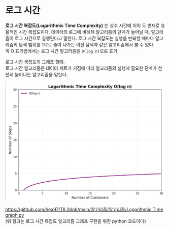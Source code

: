 # 로그 시간

**로그 시간 복잡도(Logarithmic Time Complexity)** 는 상수 시간에 이어 두 번재로 효율적인 시간 복잡도이다. 데이터의 로그에 비례해 알고리즘의 단계가 늘어날 때, 알고리즘이 로그 시간으로 실행된다고 말한다. 로그 시간 복잡도는 실행을 반복할 때마다 알고리즘의 탐색 범위를 1/2로 줄여 나가는 이진 탐색과 같은 알고리즘에서 볼 수 있다.  
빅 O 표기법에서는 로그 시간 알고리즘을 `0(log n)`으로 표기.

로그 시간 복잡도의 그래프 형태.  
로그 시간 알고리즘은 데이터 세트가 커짐에 따라 알고리즘의 실행에 필요한 단계가 천천히 늘어나는 알고리즘을 말한다.

![로그 시간](https://github.com/hea97/TIL/blob/main/%EC%95%8C%EA%B3%A0%EB%A6%AC%EC%A6%98/%EC%95%8C%EA%B3%A0%EB%A6%AC%EC%A6%98/%EB%A1%9C%EA%B7%B8%20%EC%8B%9C%EA%B0%84.png)

[https://github.com/hea97/TIL/blob/main/알고리즘/알고리즘/Logarithmic Time graph.py](https://github.com/hea97/TIL/blob/main/%EC%95%8C%EA%B3%A0%EB%A6%AC%EC%A6%98/%EC%95%8C%EA%B3%A0%EB%A6%AC%EC%A6%98/Logarithmic%20Time%20graph.py)    
(위 링크는 로그 시간 복잡도 알고리즘 그래프 구현을 위한 python 코드이다)